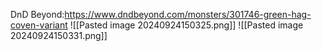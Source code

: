 DnD Beyond:https://www.dndbeyond.com/monsters/301746-green-hag-coven-variant
![[Pasted image 20240924150325.png]]
![[Pasted image 20240924150331.png]]